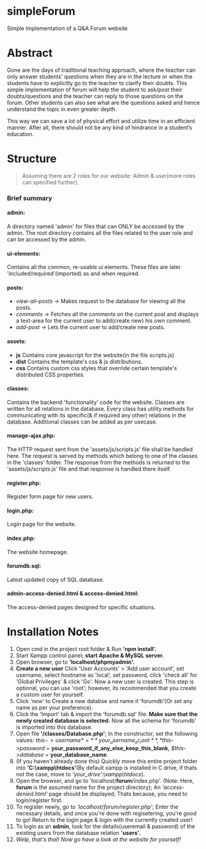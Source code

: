 # simpleForum
Simple Implementation of a Q&amp;A Forum website

# Abstract
Gone are the days of traditional teaching approach, where the teacher can only answer students’ questions when they are in the lecture or when the students have to explicitly go to the teacher to clarify their doubts. This simple implementation of forum will help the student to ask/post their doubts/questions and the teacher can reply to those questions on the forum. Other students can also see what are the questions asked and hence understand the topic in even greater depth. 

This way we can save a lot of physical effort and utilize time in an efficient manner. 
After all, there should not be any kind of hindrance in a student’s education.

# Structure

> Assuming there are 2 roles for our website: Admin & user(more roles can specified further).

### Brief summary  

#### admin: 
A directory named 'admin' for files that can ONLY be accessed by the admin. The root directory contains all the files related to the user role and can be accessed by the admin.

#### ui-elements: 
Contains all the common, re-usable ui elements. These files are later 'included/required'(imported) as and when required.

#### posts: 
* *view-all-posts* -> Makes request to the database for viewing all the posts.
* *comments* -> Fetches all the comments on the current post and displays a text-area for the current user to add(create new) his own comment.
* *add-post* -> Lets the current user to add/create new posts.

#### assets: 
* **js** Contains core javascript for the website(in the file scripts.js)
* **dist** Contains the template's css & js distributions.
* **css** Contains custom css styles that override certain template's distributed CSS properties.

#### classes: 
Contains the backend 'functionality' code for the website. Classes are written for all relations in the database. Every class has utility methods for communicating with its specific(& if required any other) relations in the database. Additional classes can be added as per usecase. 

#### manage-ajax.php:
The HTTP request sent from the 'assets/js/scripts.js' file shall be handled here. The request is served by methods which belong to one of the classes in the 'classes' folder. The response from the methods is returned to the 'assets/js/scripts.js' file and that response is handled there itself.

#### register.php: 
Register form page for new users.

#### login.php: 
Login page for the website.

#### index.php: 
The website homepage.

#### forumdb.sql: 
Latest updated copy of SQL database.

#### admin-access-denied.html & access-denied.html: 
The access-denied pages designed for specific situations.

# Installation Notes 
1. Open cmd in the project root folder & Run **'npm install'.**
2. Start Xampp control panel; **start Apache & MySQL server.**
3. Open browser, go to **'localhost/phpmyadmin'.**
4. **Create a new user** Click 'User Accounts' > 'Add user account', set username, select hostname as 'local', set password, click 'check all' for 'Global Privileges' & click 'Go'. Now a new user is created. This step is optional, you can use 'root'; however, its recommended that you create a custom user for yourself.
5. Click *'new'* to Create a new databse and name it 'forumdb'(Or set any name as per your preference).
6. Click the 'Import' tab & import the 'forumdb.sql' file. **Make sure that the newly created database is selected.** Now all the schema for 'forumdb' is imported into this database.
7. Open file **'/classes/Database.php'**; In the constructor, set the following values: *$this->username* = **your_username_or_root**, *$this->password* = **your_password_if_any_else_keep_this_blank**, *$this->database* = **your_database_name**. 
8. (If you haven't already done this) Quickly move this entire project folder into **'C:\xampp\htdocs'**(By default xampp is installed in C drive, if thats not the case, move to *'your_drive':\xampp\htdocs*).
9. Open the browser, and go to 'localhost/**forum**/index.php'. (Note: Here, **forum** is the assumed name for the project directory); An *'access-denied.html'* page should be displayed; Thats because, you need to login/register first.
10. To register newly, go to *'localhost/forum/register.php'*; Enter the necessary details, and once you're done with regisetering, you're good to go! Return to the login page & login with the currently created user!
11. To login as an **admin**, look for the details(useremail & password) of the existing users from the database relation **'users'.**
12. *Welp, that's that! Now go have a look at the website for yourself!*
